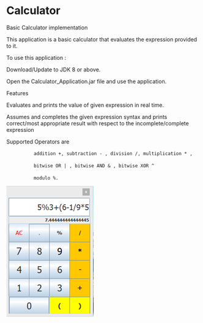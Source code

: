 # Calculator
Basic Calculator implementation 

This application is a basic calculator that evaluates the expression provided to it.

To use this application :

Download/Update to JDK 8 or above.

Open the Calculator_Application.jar file and use the application.

Features

Evaluates and prints the value of given expression in real time.

Assumes and completes the given expression syntax and prints correct/most appropriate result
with respect to the incomplete/complete expression

Supported Operators are
              
			  addition +, subtraction - , division /, multiplication * ,

              bitwise OR | , bitwise AND & , bitwise XOR ^

              modulo %.

![Alt text](ca1.PNG?raw=true "image1")

